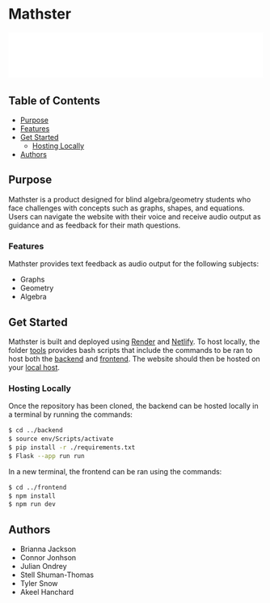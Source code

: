 # Mathster

<div align="center">

<img src="frontend/logo.svg">

</div>

## Table of Contents

- [Purpose](#purpose)
- [Features](#features)
- [Get Started](#get-started)
  - [Hosting Locally](#hosting-locally)
- [Authors](#authors)

## Purpose

Mathster is a product designed for blind algebra/geometry students who face challenges with concepts such as graphs, shapes, and equations. Users can navigate the website with their voice and receive audio output as guidance and as feedback for their math questions.

### Features

Mathster provides text feedback as audio output for the following subjects: 
- Graphs
- Geometry
- Algebra


## Get Started

Mathster is built and deployed using [Render](https://render.com/) and [Netlify](https://netlify.com/). To host locally, the folder [tools](/tools) provides bash scripts that include the commands to be ran to host both the [backend](/backend) and [frontend](/frontend). The website should then be hosted on your [local host](https://localhost:5000).

### Hosting Locally

Once the repository has been cloned, the backend can be hosted locally in a terminal by running the commands:
```sh
$ cd ../backend
$ source env/Scripts/activate
$ pip install -r ./requirements.txt
$ Flask --app run run
```
In a new terminal, the frontend can be ran using the commands:
```sh
$ cd ../frontend
$ npm install
$ npm run dev
```

## Authors
- Brianna Jackson
- Connor Jonhson
- Julian Ondrey
- Stell Shuman-Thomas
- Tyler Snow
- Akeel Hanchard



